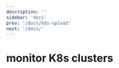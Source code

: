 ```yaml
---
description: ''
sidebar: 'docs'
prev: '/docs/k8s-upload'
next: '/docs/'
---
```


# monitor K8s clusters 